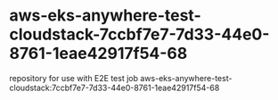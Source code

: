# aws-eks-anywhere-test-cloudstack-7ccbf7e7-7d33-44e0-8761-1eae42917f54-68
repository for use with E2E test job aws-eks-anywhere-test-cloudstack:7ccbf7e7-7d33-44e0-8761-1eae42917f54-68
